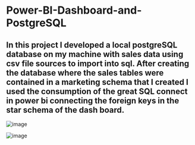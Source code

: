 # Power-BI-Dashboard-and-PostgreSQL
## In this project I developed a local postgreSQL database on my machine with sales data using csv file sources to import into sql. After creating the database where the sales tables were contained in a marketing schema that I created I used the consumption of the great SQL connect in power bi connecting the foreign keys in the star schema of the dash board.

![image](https://user-images.githubusercontent.com/114714846/196592145-1a547903-c959-4d93-8c89-0beae7a6e033.png)

![image](https://user-images.githubusercontent.com/114714846/196592260-9ef0cf4b-36c3-4c7a-a6c4-ef6f3e00b32c.png)
